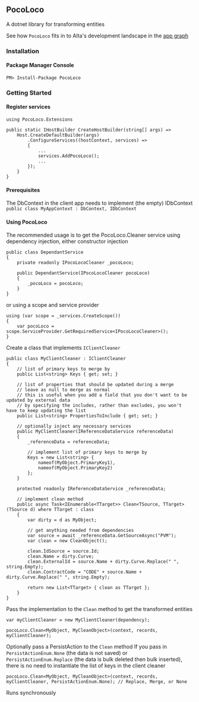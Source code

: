 ## PocoLoco
A dotnet library for transforming entities  

See how `PocoLoco` fits in to Alta's development landscape in the [app graph](https://github.com/alta-energy-trading/Documentation/blob/main/AppFlowAndDependency.pdf)

### Installation  

#### Package Manager Console  
`PM> Install-Package PocoLoco`  

### Getting Started  

#### Register services  
```
using PocoLoco.Extensions  

public static IHostBuilder CreateHostBuilder(string[] args) =>
    Host.CreateDefaultBuilder(args)
        .ConfigureServices((hostContext, services) =>
        {
            ...
            services.AddPocoLoco();
            ...
        });
    }
}
```

#### Prerequisites 
The DbContext in the client app needs to implement (the empty) IDbContext  
`public class MyAppContext : DbContext, IDbContext`  

#### Using PocoLoco
The recommended usage is to get the PocoLoco.Cleaner service using dependency injection, either constructor injection  
```
public class DependantService
{
    private readonly IPocoLocoCleaner _pocoLoco;

    public DependantService(IPocoLocoCleaner pocoLoco)
    {
        _pocoLoco = pocoLoco;
    }
}
```  
or using a scope and service provider   
```
using (var scope = _services.CreateScope())
{
    var pocoLoco = scope.ServiceProvider.GetRequiredService<IPocoLocoCleaner>();
}
```  

Create a class that implements `IClientCleaner`  
```
public class MyClientCleaner : IClientCleaner
{
    // list of primary keys to merge by
    public List<string> Keys { get; set; }

    // list of properties that should be updated during a merge
    // leave as null to merge as normal
    // this is useful when you add a field that you don't want to be updated by external data
    // by specifying the includes, rather than excludes, you won't have to keep updating the list
    public List<string> PropertiesToInclude { get; set; }

    // optionally inject any necessary services
    public MyClientCleaner(IReferenceDataService referenceData) 
    {
        _referenceData = referenceData;

        // implement list of primary keys to merge by
        Keys = new List<string> {
            nameof(MyObject.PrimaryKey1),
            nameof(MyObject.PrimaryKey2)
        };
    }

    protected readonly IReferenceDataService _referenceData;

    // implement clean method
    public async Task<IEnumerable<TTarget>> Clean<TSource, TTarget>(TSource d) where TTarget : class
    {
        var dirty = d as MyObject;

        // get anything needed from dependencies
        var source = await _referenceData.GetSourceAsync("PVM");
        var clean = new CleanObject();

        clean.IdSource = source.Id;
        clean.Name = dirty.Curve;
        clean.ExternalId = source.Name + dirty.Curve.Replace(" ", string.Empty);
        clean.ContractCode = "CODE" + source.Name + dirty.Curve.Replace(" ", string.Empty);

        return new List<TTarget> { clean as TTarget };
    }
}
```   

Pass the implementation to the `Clean` method to get the transformed entities
```
var myClientCleaner = new MyClientCleaner(dependency);

pocoLoco.Clean<MyObject, MyCleanObject>(context, records, myClientCleaner);
```

Optionally pass a PersistAction to the `Clean` method
If you pass in `PersistActionEnum.None` (the data is not saved) or `PersistActionEnum.Replace` (the data is bulk deleted then bulk inserted), there is no need to instantiate the list of keys in the client cleaner  
```
pocoLoco.Clean<MyObject, MyCleanObject>(context, records, myClientCleaner, PersistActionEnum.None); // Replace, Merge, or None
```

Runs synchronously  